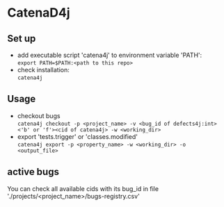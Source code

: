 # CatenaD4j
## Set up
* add executable script 'catena4j' to environment variable 'PATH':  
`export PATH=$PATH:<path to this repo>`  
* check installation:  
`catena4j`  
## Usage  
* checkout bugs  
`catena4j checkout -p <project_name> -v <bug_id of defects4j:int><'b' or 'f'><cid of catena4j> -w <working_dir>`
* export 'tests.trigger' or 'classes.modified'  
`catena4j export -p <property_name> -w <working_dir> -o <output_file>`  
## active bugs  
You can check all available cids with its bug_id in file './projects/<project_name>/bugs-registry.csv'  
